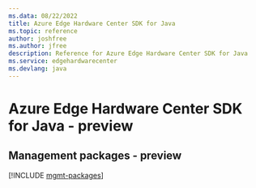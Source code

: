 ```yaml
---
ms.data: 08/22/2022
title: Azure Edge Hardware Center SDK for Java
ms.topic: reference
author: joshfree
ms.author: jfree
description: Reference for Azure Edge Hardware Center SDK for Java
ms.service: edgehardwarecenter
ms.devlang: java
---
```

# Azure Edge Hardware Center SDK for Java - preview

## Management packages - preview
[!INCLUDE [mgmt-packages](edge-hardware-center-mgmt-index.md)]